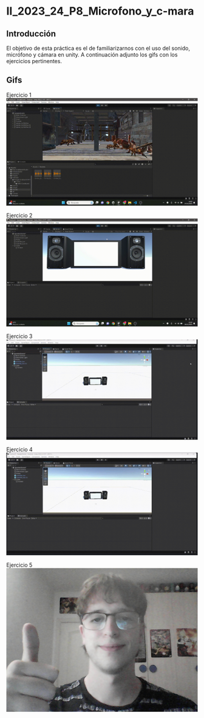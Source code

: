 # II_2023_24_P8_Microfono_y_c-mara

## Introducción
El objetivo de esta práctica es el de familiarizarnos con el uso del sonido, micrófono y cámara en unity. A continuación adjunto los gifs con los ejercicios pertinentes.

## Gifs
Ejercicio 1
![Ejercicio 1](/gifs/P8-EJ-1.gif)

Ejercicio 2
![Ejercicio 2](/gifs/P8-EJ-2.gif)

Ejercicio 3
![Ejercicio 3](/gifs/P8-EJ-3.gif)

Ejercicio 4
![Ejercicio 4](/gifs/P8-EJ-4.gif)

Ejercicio 5
![Ejercicio 5](/gifs/P8-EJ-5.png)